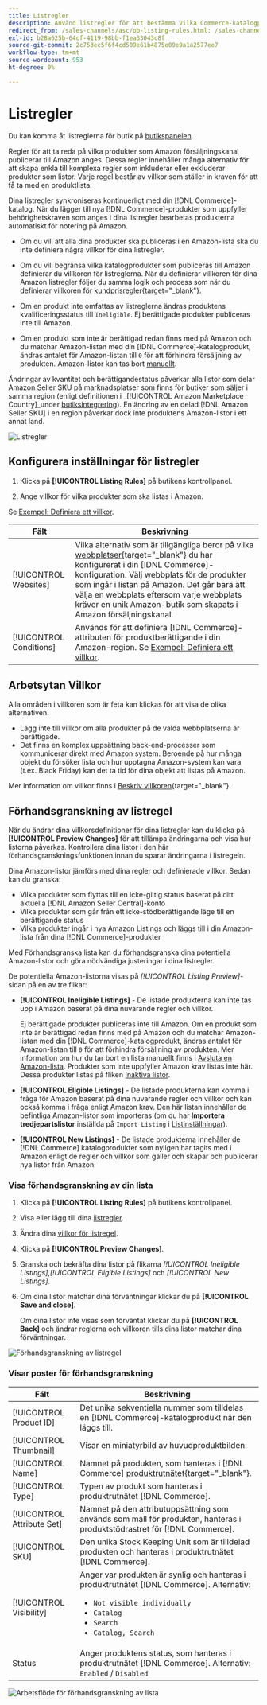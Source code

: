 ```yaml
---
title: Listregler
description: Använd listregler för att bestämma vilka Commerce-katalogprodukter som publiceras som Amazon Marketplace-listor.
redirect_from: /sales-channels/asc/ob-listing-rules.html: /sales-channels/asc/ob-listing-preview.html: /sales-channels/asc/listing-rule-preview.html: 
exl-id: b28a625b-64cf-4119-98bb-f1ea33043c8f
source-git-commit: 2c753ec5f6f4cd509e61b4875e09e9a1a2577ee7
workflow-type: tm+mt
source-wordcount: 953
ht-degree: 0%

---
```


# Listregler

Du kan komma åt listreglerna för butik på [butikspanelen](./amazon-store-dashboard.md).

Regler för att ta reda på vilka produkter som Amazon försäljningskanal publicerar till Amazon anges. Dessa regler innehåller många alternativ för att skapa enkla till komplexa regler som inkluderar eller exkluderar produkter som listor. Varje regel består av villkor som ställer in kraven för att få ta med en produktlista.

Dina listregler synkroniseras kontinuerligt med din [!DNL Commerce]-katalog. När du lägger till nya [!DNL Commerce]-produkter som uppfyller behörighetskraven som anges i dina listregler bearbetas produkterna automatiskt för notering på Amazon.

- Om du vill att alla dina produkter ska publiceras i en Amazon-lista ska du inte definiera några villkor för dina listregler.

- Om du vill begränsa vilka katalogprodukter som publiceras till Amazon definierar du villkoren för listreglerna. När du definierar villkoren för dina Amazon listregler följer du samma logik och process som när du definierar villkoren för [kundprisregler](https://docs.magento.com/user-guide/marketing/price-rules-cart.html){target=&quot;_blank&quot;}.

- Om en produkt inte omfattas av listreglerna ändras produktens kvalificeringsstatus till `Ineligible`. Ej berättigade produkter publiceras inte till Amazon.

- Om en produkt som inte är berättigad redan finns med på Amazon och du matchar Amazon-listan med din [!DNL Commerce]-katalogprodukt, ändras antalet för Amazon-listan till `0` för att förhindra försäljning av produkten. Amazon-listor kan tas bort [manuellt](./end-listings-manually.md).

Ändringar av kvantitet och berättigandestatus påverkar alla listor som delar Amazon Seller SKU på marknadsplatser som finns för butiker som säljer i samma region (enligt definitionen i _[!UICONTROL Amazon Marketplace Country]_under [butiksintegrering](./store-integration.md)). En ändring av en delad [!DNL Amazon Seller SKU] i en region påverkar dock inte produktens Amazon-listor i ett annat land.

![Listregler](assets/ob-listing-rules.png)

## Konfigurera inställningar för listregler

1. Klicka på **[!UICONTROL Listing Rules]** på butikens kontrollpanel.

1. Ange villkor för vilka produkter som ska listas i Amazon.

Se [Exempel: Definiera ett villkor](./ob-define-condition-example.md).

| Fält | Beskrivning |
|---|---|
| [!UICONTROL Websites] | Vilka alternativ som är tillgängliga beror på vilka [webbplatser](https://docs.magento.com/user-guide/stores/websites-stores-views.html){target=&quot;_blank&quot;} du har konfigurerat i din [!DNL Commerce]-konfiguration. Välj webbplats för de produkter som ingår i listan på Amazon. Det går bara att välja en webbplats eftersom varje webbplats kräver en unik Amazon-butik som skapats i Amazon försäljningskanal. |
| [!UICONTROL Conditions] | Används för att definiera [!DNL Commerce]-attributen för produktberättigande i din Amazon-region. Se [Exempel: Definiera ett villkor](./ob-define-condition-example.md). |

## Arbetsytan Villkor

Alla områden i villkoren som är feta kan klickas för att visa de olika alternativen.

- Lägg inte till villkor om alla produkter på de valda webbplatserna är berättigade.
- Det finns en komplex uppsättning back-end-processer som kommunicerar direkt med Amazon system. Beroende på hur många objekt du försöker lista och hur upptagna Amazon-system kan vara (t.ex. Black Friday) kan det ta tid för dina objekt att listas på Amazon.

Mer information om villkor finns i [Beskriv villkoren](https://docs.magento.com/user-guide/marketing/price-rules-cart.html){target=&quot;_blank&quot;}.

## Förhandsgranskning av listregel

När du ändrar dina villkorsdefinitioner för dina listregler kan du klicka på **[!UICONTROL Preview Changes]** för att tillämpa ändringarna och visa hur listorna påverkas. Kontrollera dina listor i den här förhandsgranskningsfunktionen innan du sparar ändringarna i listregeln.

Dina Amazon-listor jämförs med dina regler och definierade villkor. Sedan kan du granska:

- Vilka produkter som flyttas till en icke-giltig status baserat på ditt aktuella [!DNL Amazon Seller Central]-konto
- Vilka produkter som går från ett icke-stödberättigande läge till en berättigande status
- Vilka produkter ingår i nya Amazon Listings och läggs till i din Amazon-lista från dina [!DNL Commerce]-produkter

Med Förhandsgranska lista kan du förhandsgranska dina potentiella Amazon-listor och göra nödvändiga justeringar i dina listregler.

De potentiella Amazon-listorna visas på _[!UICONTROL Listing Preview]_-sidan på en av tre flikar:

- **[!UICONTROL Ineligible Listings]** - De listade produkterna kan inte tas upp i Amazon baserat på dina nuvarande regler och villkor.

   Ej berättigade produkter publiceras inte till Amazon. Om en produkt som inte är berättigad redan finns med på Amazon och du matchar Amazon-listan med din [!DNL Commerce]-katalogprodukt, ändras antalet för Amazon-listan till `0` för att förhindra försäljning av produkten. Mer information om hur du tar bort en lista manuellt finns i [Avsluta en Amazon-lista](./end-listings-manually.md). Produkter som inte uppfyller Amazon krav listas inte här. Dessa produkter listas på fliken [Inaktiva listor](./inactive-listings.md).

- **[!UICONTROL Eligible Listings]** - De listade produkterna kan komma i fråga för Amazon baserat på dina nuvarande regler och villkor och kan också komma i fråga enligt Amazon krav. Den här listan innehåller de befintliga Amazon-listor som importeras (om du har **Importera tredjepartslistor** inställda på `Import Listing` i [Listinställningar](./third-party-listing-settings.md)).

- **[!UICONTROL New Listings]** - De listade produkterna innehåller de  [!DNL Commerce] katalogprodukter som nyligen har tagits med i Amazon enligt de regler och villkor som gäller och skapar och publicerar nya listor från Amazon.

### Visa förhandsgranskning av din lista

1. Klicka på **[!UICONTROL Listing Rules]** på butikens kontrollpanel.

1. Visa eller lägg till dina [listregler](./listing-rules.md).

1. Ändra dina [villkor för listregel](./ob-define-condition-example.md).

1. Klicka på **[!UICONTROL Preview Changes]**.

1. Granska och bekräfta dina listor på flikarna _[!UICONTROL Ineligible Listings]_,_[!UICONTROL Eligible Listings]_ och _[!UICONTROL New Listings]_.

1. Om dina listor matchar dina förväntningar klickar du på **[!UICONTROL Save and close]**.

   Om dina listor inte visas som förväntat klickar du på **[!UICONTROL Back]** och ändrar reglerna och villkoren tills dina listor matchar dina förväntningar.

![Förhandsgranskning av listregel](assets/amazon-listing-rule-preview.png)

### Visar poster för förhandsgranskning

| Fält | Beskrivning |
|--- |--- |
| [!UICONTROL Product ID] | Det unika sekventiella nummer som tilldelas en [!DNL Commerce]-katalogprodukt när den läggs till. |
| [!UICONTROL Thumbnail] | Visar en miniatyrbild av huvudproduktbilden. |
| [!UICONTROL Name] | Namnet på produkten, som hanteras i [!DNL Commerce] [produktrutnätet](https://docs.magento.com/user-guide/catalog/products.html){target=&quot;_blank&quot;}. |
| [!UICONTROL Type] | Typen av produkt som hanteras i produktrutnätet [!DNL Commerce]. |
| [!UICONTROL Attribute Set] | Namnet på den attributuppsättning som används som mall för produkten, hanteras i produktstödrastret för [!DNL Commerce]. |
| [!UICONTROL SKU] | Den unika Stock Keeping Unit som är tilldelad produkten och hanteras i produktrutnätet [!DNL Commerce]. |
| [!UICONTROL Visibility] | Anger var produkten är synlig och hanteras i produktrutnätet [!DNL Commerce]. Alternativ:<ul><li>`Not visible individually`</li><li>`Catalog`</li><li>`Search`</li><li>`Catalog, Search`</li></ul> |
| Status | Anger produktens status, som hanteras i produktrutnätet [!DNL Commerce]. Alternativ: `Enabled` / `Disabled` |

![Arbetsflöde för förhandsgranskning av lista](assets/listing-preview-flowchart.png)
